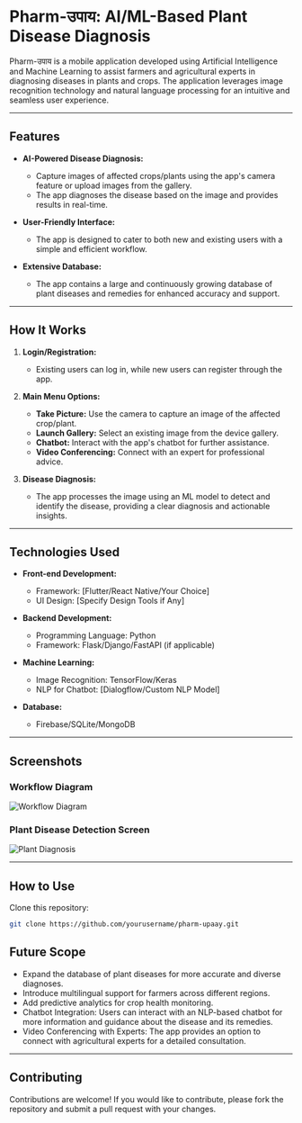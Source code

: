 # **Pharm-उपाय: AI/ML-Based Plant Disease Diagnosis**

Pharm-उपाय is a mobile application developed using Artificial Intelligence and Machine Learning to assist farmers and agricultural experts in diagnosing diseases in plants and crops. The application leverages image recognition technology and natural language processing for an intuitive and seamless user experience.

---

## **Features**

- **AI-Powered Disease Diagnosis:**
  - Capture images of affected crops/plants using the app's camera feature or upload images from the gallery.
  - The app diagnoses the disease based on the image and provides results in real-time.

- **User-Friendly Interface:**
  - The app is designed to cater to both new and existing users with a simple and efficient workflow.

- **Extensive Database:**
  - The app contains a large and continuously growing database of plant diseases and remedies for enhanced accuracy and support.

---

## **How It Works**

1. **Login/Registration:**
   - Existing users can log in, while new users can register through the app.
   
2. **Main Menu Options:**
   - **Take Picture:** Use the camera to capture an image of the affected crop/plant.
   - **Launch Gallery:** Select an existing image from the device gallery.
   - **Chatbot:** Interact with the app's chatbot for further assistance.
   - **Video Conferencing:** Connect with an expert for professional advice.

3. **Disease Diagnosis:**
   - The app processes the image using an ML model to detect and identify the disease, providing a clear diagnosis and actionable insights.

---

## **Technologies Used**

- **Front-end Development:**
  - Framework: [Flutter/React Native/Your Choice]
  - UI Design: [Specify Design Tools if Any]

- **Backend Development:**
  - Programming Language: Python
  - Framework: Flask/Django/FastAPI (if applicable)

- **Machine Learning:**
  - Image Recognition: TensorFlow/Keras
  - NLP for Chatbot: [Dialogflow/Custom NLP Model]

- **Database:**
  - Firebase/SQLite/MongoDB

---

## **Screenshots**

### Workflow Diagram
![Workflow Diagram]()

### Plant Disease Detection Screen
![Plant Diagnosis]()

---

## **How to Use**

Clone this repository:
   ```bash
   git clone https://github.com/yourusername/pharm-upaay.git
```

## **Future Scope**

- Expand the database of plant diseases for more accurate and diverse diagnoses.
- Introduce multilingual support for farmers across different regions.
- Add predictive analytics for crop health monitoring.
- Chatbot Integration: Users can interact with an NLP-based chatbot for more information and guidance about the disease and its remedies.
- Video Conferencing with Experts: The app provides an option to connect with agricultural experts for a detailed consultation.
---

## **Contributing**

Contributions are welcome! If you would like to contribute, please fork the repository and submit a pull request with your changes.
